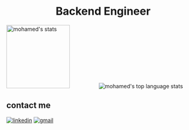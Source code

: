 
<h1 align="center">  Backend Engineer </h3>




<p align="left">
    <img height="165" src="https://github-readme-stats.vercel.app/api?username=mohamed-mahmoud377&count_private=true&include_all_commits=true&theme=tokyonight" alt="mohamed's stats" /> &emsp;&emsp;&emsp;&emsp;&nbsp;&nbsp;&nbsp;
    <img src="https://github-readme-stats.vercel.app/api/top-langs/?username=mohamed-mahmoud377&layout=compact&theme=tokyonight" alt="mohamed's top language stats" />
</p>

<!-- <p align="left">
    <img src="https://github-profile-trophy.vercel.app/?username=mmsaeed509&theme=darkhub&margin-w=15&margin-h=15&column=8&v=2" alt="Ozil's stats" />
</p>
 -->



## contact me 


[![linkedin](https://img.icons8.com/color/48/000000/linkedin.png)](https://www.linkedin.com/in/mohamed-mahmoud-41a808178/)
[![gmail](https://img.icons8.com/color/50/000000/gmail--v1.png)](https://github.com/mohamed-mahmoud377/mohamed-mahmoud377/blob/a11776849306b8b7661d7c86bf720ae2f4eb3fe0/mail.md)






